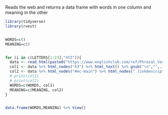 Reads the web and returns a data frame with words in one column and meaning in the other

```r
library(tidyverse)
library(rvest)


WORDS=c()
MEANING=c()


for (i in c(LETTERS[1:23],"XYZ")){
  data <- read_html(paste0("https://www.englishclub.com/ref/Phrasal_Verbs/",i,"/"))
  col1 <- data %>% html_nodes("h3") %>% html_text() %>% gsub("\n","",.)
  col2 <- data %>% html_nodes("#ec-main") %>% html_nodes(".linkdescription") %>% html_text()
  # print(col1)
  # print(col2)
  WORDS=c(WORDS, col1)
  MEANING=c(MEANING, col2)
}


data.frame(WORDS,MEANING) %>% View()

```

